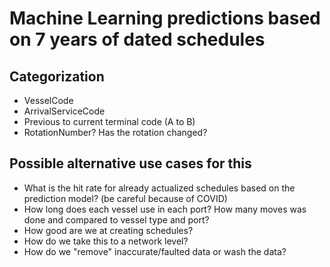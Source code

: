 # Machine Learning predictions based on 7 years of dated schedules

## Categorization

* VesselCode
* ArrivalServiceCode
* Previous to current terminal code (A to B)
* RotationNumber? Has the rotation changed?

## Possible alternative use cases for this

* What is the hit rate for already actualized schedules based on the prediction model? (be careful because of COVID)
* How long does each vessel use in each port? How many moves was done and compared to vessel type and port?
* How good are we at creating schedules?
* How do we take this to a network level?
* How do we "remove" inaccurate/faulted data or wash the data?
